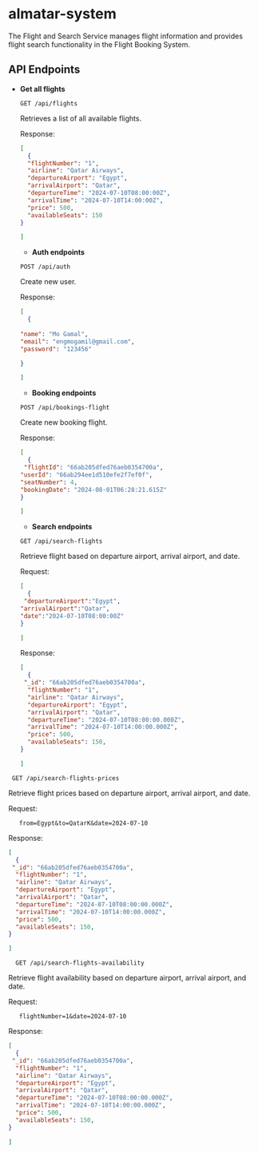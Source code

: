 # almatar-system
 The Flight and Search Service manages flight information and provides flight search functionality in the Flight Booking System.

## API Endpoints

- **Get all flights**

  ```
  GET /api/flights
  ```

  Retrieves a list of all available flights.

  Response:

  ```json
  [
    {
    "flightNumber": "1",
    "airline": "Qatar Airways",
    "departureAirport": "Egypt",
    "arrivalAirport": "Qatar",
    "departureTime": "2024-07-10T08:00:00Z",
    "arrivalTime": "2024-07-10T14:00:00Z",
    "price": 500,
    "availableSeats": 150
  }

  ]
  ```

  - **Auth endpoints**

  ```
  POST /api/auth
  ```

  Create new user.

  Response:

  ```json
  [
    {
   
  "name": "Mo Gamal",
  "email": "engmogamil@gmail.com",
  "password": "123456"

  }

  ]
  ```

  - **Booking endpoints**

  ```
  POST /api/bookings-flight
  ```

  Create new booking flight.

  Response:

  ```json
  [
    {
   "flightId": "66ab205dfed76aeb0354700a",
  "userId": "66ab294ee1d510efe2f7ef0f",
  "seatNumber": 4,
  "bookingDate": "2024-08-01T06:28:21.615Z"
  }

  ]
  ```

  - **Search endpoints**

  ```
  GET /api/search-flights
  ```

  Retrieve flight based on departure airport, arrival airport, and date.

  Request:

  ```json
  [
    {
   "departureAirport":"Egypt",
  "arrivalAirport":"Qatar",
  "date":"2024-07-10T08:00:00Z"
  }

  ]
  ```

  Response:

  ```json
  [
    {
   "_id": "66ab205dfed76aeb0354700a",
    "flightNumber": "1",
    "airline": "Qatar Airways",
    "departureAirport": "Egypt",
    "arrivalAirport": "Qatar",
    "departureTime": "2024-07-10T08:00:00.000Z",
    "arrivalTime": "2024-07-10T14:00:00.000Z",
    "price": 500,
    "availableSeats": 150,
  }

  ]
  ```

 ```
  GET /api/search-flights-prices
  ```

 Retrieve flight prices based on departure airport, arrival airport, and date.

  Request:

  ```query Parameters
     from=Egypt&to=QatarK&date=2024-07-10
  ```

  Response:

  ```json
  [
    {
   "_id": "66ab205dfed76aeb0354700a",
    "flightNumber": "1",
    "airline": "Qatar Airways",
    "departureAirport": "Egypt",
    "arrivalAirport": "Qatar",
    "departureTime": "2024-07-10T08:00:00.000Z",
    "arrivalTime": "2024-07-10T14:00:00.000Z",
    "price": 500,
    "availableSeats": 150,
  }

  ]
  ```

```
  GET /api/search-flights-availability
  ```

 Retrieve flight availability based on departure airport, arrival airport, and date.

  Request:

  ```query Parameters
     flightNumber=1&date=2024-07-10
  ```

  Response:

  ```json
  [
    {
   "_id": "66ab205dfed76aeb0354700a",
    "flightNumber": "1",
    "airline": "Qatar Airways",
    "departureAirport": "Egypt",
    "arrivalAirport": "Qatar",
    "departureTime": "2024-07-10T08:00:00.000Z",
    "arrivalTime": "2024-07-10T14:00:00.000Z",
    "price": 500,
    "availableSeats": 150,
  }

  ]
  ```


